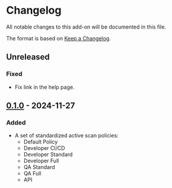 # Changelog
All notable changes to this add-on will be documented in this file.

The format is based on [Keep a Changelog](https://keepachangelog.com/en/1.0.0/).

## Unreleased
### Fixed
- Fix link in the help page.

## [0.1.0] - 2024-11-27
### Added
- A set of standardized active scan policies:
    - Default Policy
    - Developer CI/CD
    - Developer Standard
    - Developer Full
    - QA Standard
    - QA Full
    - API

[0.1.0]: https://github.com/zaproxy/zap-extensions/releases/scanpolicies-v0.1.0
